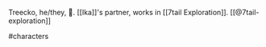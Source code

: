 Treecko, he/they, 🌲. [[Ika]]'s partner, works in [[7tail Exploration]]. [[@7tail-exploration]]

#characters 
